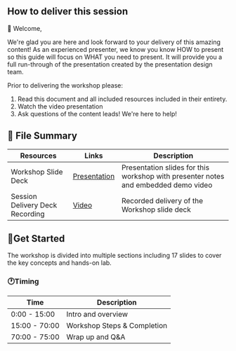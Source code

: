 ## How to deliver this session

🥇 Welcome,

We're glad you are here and look forward to your delivery of this amazing content! As an experienced presenter, we know you know HOW to present so this guide will focus on WHAT you need to present. It will provide you a full run-through of the presentation created by the presentation design team.

Prior to delivering the workshop please:

1.  Read this document and all included resources included in their entirety.
2.  Watch the video presentation
3.  Ask questions of the content leads! We're here to help!


## 📁 File Summary

| Resources          | Links                            | Description |
|-------------------|----------------------------------|-------------------|
| Workshop Slide Deck      |  [Presentation](https://aka.ms/AAxrab7)  | Presentation slides for this workshop with presenter notes and embedded demo video |
| Session Delivery Deck Recording     |  [Video](https://youtu.be/jhkxQI4AMqY) | Recorded delivery of the Workshop slide deck |


## 🚀Get Started

The workshop is divided into multiple sections including 17 slides to cover the key concepts and hands-on lab.

### 🕐Timing

| Time        | Description 
--------------|-------------
0:00 - 15:00   | Intro and overview
15:00 - 70:00  | Workshop Steps & Completion
70:00 - 75:00 | Wrap up and Q&A
